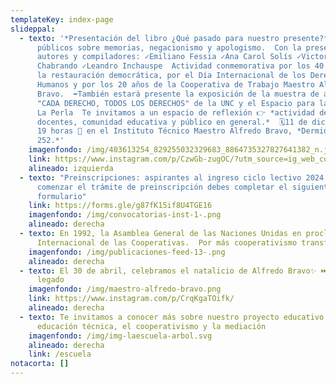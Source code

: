 ```yaml
---
templateKey: index-page
slideppal:
  - texto: '*Presentación del libro ¿Qué pasado para nuestro presente?*  ➡️ Debates
      públicos sobre memorias, negacionismo y apologismo.  Con la presencia de
      autores y compiladores: ✓Emiliano Fessia ✓Ana Carol Solís ✓Victoria
      Chabrando ✓Leandro Inchauspe  Actividad conmemorativa por los 40 años de
      la restauración democrática, por el Día Internacional de los Derechos
      Humanos y por los 20 años de la Cooperativa de Trabajo Maestro Alfredo
      Bravo.  ➡️También estará presente la exposición de la muestra de afiches
      "CADA DERECHO, TODOS LOS DERECHOS" de la UNC y el Espacio para la Memoria
      La Perla  Te invitamos a un espacio de reflexión 👉 *actividad destinada a
      docentes, comunidad educativa y público en general.*  🗓️11 de diciembre -
      19 horas 📍 en el Instituto Técnico Maestro Alfredo Bravo, *Dermidio Loza
      252.*'
    imagenfondo: /img/403613254_829255032329683_8864735327827641382_n.jpg
    link: https://www.instagram.com/p/CzwGb-zugOC/?utm_source=ig_web_copy_link&igshid=MzRlODBiNWFlZA==
    alineado: izquierda
  - texto: "Preinscripciones: aspirantes al ingreso ciclo lectivo 2024. Para
      comenzar el trámite de preinscripción debes completar el siguiente
      formulario"
    link: https://forms.gle/g87fK15if8U4TGE16
    imagenfondo: /img/convocatorias-inst-1-.png
    alineado: derecha
  - texto: En 1992, la Asamblea General de las Naciones Unidas en proclama Día
      Internacional de las Cooperativas.  Por más cooperativismo transformador!
    imagenfondo: /img/publicaciones-feed-13-.png
    alineado: derecha
  - texto: El 30 de abril, celebramos el natalicio de Alfredo Bravo✨ ⏭️Su lucha como
      legado
    imagenfondo: /img/maestro-alfredo-bravo.png
    link: https://www.instagram.com/p/CrqKgaTOifk/
    alineado: derecha
  - texto: Te invitamos a conocer más sobre nuestro proyecto educativo, basado en la
      educación técnica, el cooperativismo y la mediación
    imagenfondo: /img/img-laescuela-arbol.svg
    alineado: derecha
    link: /escuela
notacorta: []
---
```

